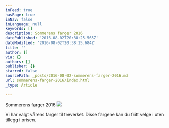 ```yaml
---
inFeed: true
hasPage: true
inNav: false
inLanguage: null
keywords: []
description: Sommerens farger 2016
datePublished: '2016-08-02T20:38:25.565Z'
dateModified: '2016-08-02T20:38:15.684Z'
title: ''
author: []
via: {}
authors: []
publisher: {}
starred: false
sourcePath: _posts/2016-08-02-sommerens-farger-2016.md
url: sommerens-farger-2016/index.html
_type: Article

---
```

Sommerens farger 2016
![](https://the-grid-user-content.s3-us-west-2.amazonaws.com/e2b674bf-1d7e-4e96-b931-041bc6feab1d.png)

Vi har valgt vårens farger til treverket. Disse fargene kan du fritt velge i uten tillegg i prisen.